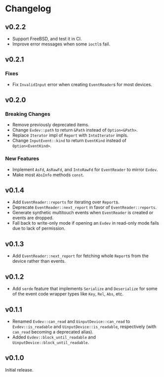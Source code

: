 # Changelog

## v0.2.2

- Support FreeBSD, and test it in CI.
- Improve error messages when some `ioctl`s fail.

## v0.2.1

### Fixes

- Fix `InvalidInput` error when creating `EventReader`s for most devices.

## v0.2.0

### Breaking Changes

- Remove previously deprecated items.
- Change `Evdev::path` to return `&Path` instead of `Option<&Path>`.
- Replace `Iterator` impl of `Report` with `IntoIterator` impls.
- Change `InputEvent::kind` to return `EventKind` instead of `Option<EventKind>`.

### New Features

- Implement `AsFd`, `AsRawFd`, and `IntoRawFd` for `EventReader` to mirror `Evdev`.
- Make most `AbsInfo` methods `const`.

## v0.1.4

- Add `EventReader::reports` for iterating over `Report`s.
- Deprecate `EventReader::next_report` in favor of `EventReader::reports`.
- Generate synthetic multitouch events when `EventReader` is created or events are dropped.
- Fall back to write-only mode if opening an `Evdev` in read-only mode fails due to lack of permission.

## v0.1.3

- Add `EventReader::next_report` for fetching whole `Report`s from the device rather than events.

## v0.1.2

- Add `serde` feature that implements `Serialize` and `Deserialize` for some of the event code
  wrapper types like `Key`, `Rel`, `Abs`, etc.

## v0.1.1

- Renamed `Evdev::can_read` and `UinputDevice::can_read` to `Evdev::is_readable`
  and `UinputDevice::is_readable`, respectively (with `can_read` becoming a
  deprecated alias).
- Added `Evdev::block_until_readable` and `UinputDevice::block_until_readable`.

## v0.1.0

Initial release.
